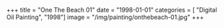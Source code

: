 +++
title = "One The Beach 01"
date = "1998-01-01"
categories = [ "Digital Oil Painting", "1998"]
image = "/img/painting/onthebeach-01.jpg"
+++


